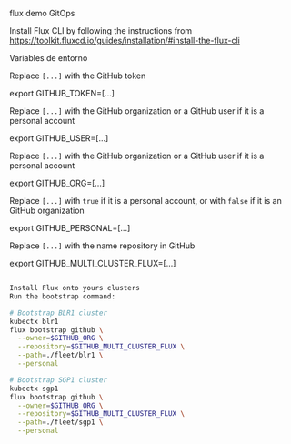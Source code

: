 flux demo GitOps

Install Flux CLI by following the instructions from https://toolkit.fluxcd.io/guides/installation/#install-the-flux-cli

Variables de entorno

Replace `[...]` with the GitHub token

export GITHUB_TOKEN=[...]

Replace `[...]` with the GitHub organization or a GitHub user if it is a personal account

export GITHUB_USER=[...]

Replace `[...]` with the GitHub organization or a GitHub user if it is a personal account

export GITHUB_ORG=[...]

Replace `[...]` with `true` if it is a personal account, or with `false` if it is an GitHub organization

export GITHUB_PERSONAL=[...]

Replace `[...]` with the name repository in GitHub

export GITHUB_MULTI_CLUSTER_FLUX=[...]


```bash

Install Flux onto yours clusters
Run the bootstrap command:

# Bootstrap BLR1 cluster
kubectx blr1
flux bootstrap github \
  --owner=$GITHUB_ORG \
  --repository=$GITHUB_MULTI_CLUSTER_FLUX \
  --path=./fleet/blr1 \
  --personal

# Bootstrap SGP1 cluster
kubectx sgp1
flux bootstrap github \
  --owner=$GITHUB_ORG \
  --repository=$GITHUB_MULTI_CLUSTER_FLUX \
  --path=./fleet/sgp1 \
  --personal

```